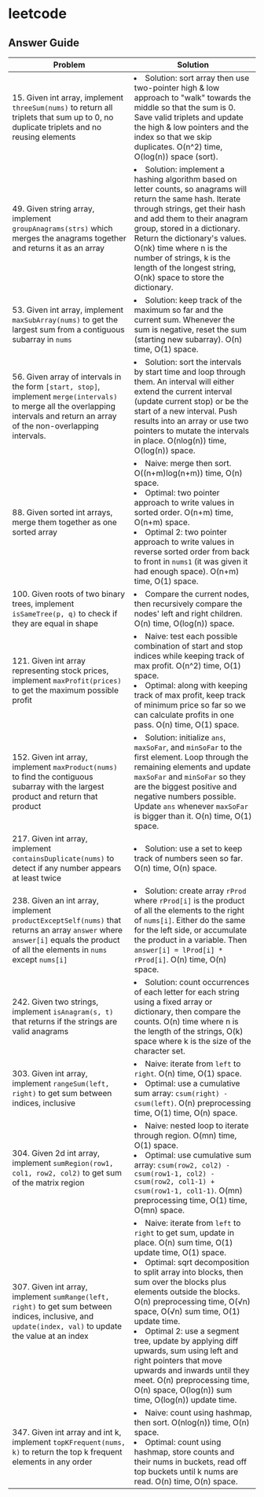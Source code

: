# leetcode

## Answer Guide
| Problem | Solution |
| --- | --- |
| 15. Given int array, implement `threeSum(nums)` to return all triplets that sum up to 0, no duplicate triplets and no reusing elements | <li>Solution: sort array then use two-pointer high & low approach to "walk" towards the middle so that the sum is 0. Save valid triplets and update the high & low pointers and the index so that we skip duplicates. O(n^2) time, O(log(n)) space (sort). |
| 49. Given string array, implement `groupAnagrams(strs)` which merges the anagrams together and returns it as an array | <li>Solution: implement a hashing algorithm based on letter counts, so anagrams will return the same hash. Iterate through strings, get their hash and add them to their anagram group, stored in a dictionary. Return the dictionary's values. O(nk) time where n is the number of strings, k is the length of the longest string, O(nk) space to store the dictionary. |
| 53. Given int array, implement `maxSubArray(nums)` to get the largest sum from a contiguous subarray in `nums` | <li>Solution: keep track of the maximum so far and the current sum. Whenever the sum is negative, reset the sum (starting new subarray). O(n) time, O(1) space. |
| 56. Given array of intervals in the form `[start, stop]`, implement `merge(intervals)` to merge all the overlapping intervals and return an array of the non-overlapping intervals. | <li>Solution: sort the intervals by start time and loop through them. An interval will either extend the current interval (update current stop) or be the start of a new interval. Push results into an array or use two pointers to mutate the intervals in place. O(nlog(n)) time, O(log(n)) space. |
| 88. Given sorted int arrays, merge them together as one sorted array | <li>Naive: merge then sort. O((n+m)log(n+m)) time, O(n) space.<li>Optimal: two pointer approach to write values in sorted order. O(n+m) time, O(n+m) space.<li>Optimal 2: two pointer approach to write values in reverse sorted order from back to front in `nums1` (it was given it had enough space). O(n+m) time, O(1) space. |
| 100. Given roots of two binary trees, implement `isSameTree(p, q)` to check if they are equal in shape | <li>Compare the current nodes, then recursively compare the nodes' left and right children. O(n) time, O(log(n)) space. |
| 121. Given int array representing stock prices, implement `maxProfit(prices)` to get the maximum possible profit | <li>Naive: test each possible combination of start and stop indices while keeping track of max profit. O(n^2) time, O(1) space.<li>Optimal: along with keeping track of max profit, keep track of minimum price so far so we can calculate profits in one pass. O(n) time, O(1) space. |
| 152. Given int array, implement `maxProduct(nums)` to find the contiguous subarray with the largest product and return that product | <li>Solution: initialize `ans`, `maxSoFar`, and `minSoFar` to the first element. Loop through the remaining elements and update `maxSoFar` and `minSoFar` so they are the biggest positive and negative numbers possible. Update `ans` whenever `maxSoFar` is bigger than it. O(n) time, O(1) space. |
| 217. Given int array, implement `containsDuplicate(nums)` to detect if any number appears at least twice | <li>Solution: use a set to keep track of numbers seen so far. O(n) time, O(n) space. |
| 238. Given an int array, implement `productExceptSelf(nums)` that returns an array `answer` where `answer[i]` equals the product of all the elements in `nums` except `nums[i]` | <li>Solution: create array `rProd` where `rProd[i]` is the product of all the elements to the right of `nums[i]`. Either do the same for the left side, or accumulate the product in a variable. Then `answer[i] = lProd[i] * rProd[i]`. O(n) time, O(n) space. |
| 242. Given two strings, implement `isAnagram(s, t)` that returns if the strings are valid anagrams | <li>Solution: count occurrences of each letter for each string using a fixed array or dictionary, then compare the counts. O(n) time where n is the length of the strings, O(k) space where k is the size of the character set. |
| 303. Given int array, implement `rangeSum(left, right)` to get sum between indices, inclusive | <li>Naive: iterate from `left` to `right`. O(n) time, O(1) space.<li>Optimal: use a cumulative sum array: `csum(right) - csum(left)`. O(n) preprocessing time, O(1) time, O(n) space. |
| 304. Given 2d int array, implement `sumRegion(row1, col1, row2, col2)` to get sum of the matrix region | <li>Naive: nested loop to iterate through region. O(mn) time, O(1) space.<li>Optimal: use cumulative sum array: `csum(row2, col2) - csum(row1-1, col2) - csum(row2, col1-1) + csum(row1-1, col1-1)`. O(mn) preprocessing time, O(1) time, O(mn) space. |
| 307. Given int array, implement `sumRange(left, right)` to get sum between indices, inclusive, and `update(index, val)` to update the value at an index | <li>Naive: iterate from `left` to `right` to get sum, update in place. O(n) sum time, O(1) update time, O(1) space.<li>Optimal: sqrt decomposition to split array into blocks, then sum over the blocks plus elements outside the blocks. O(n) preprocessing time, O(√n) space, O(√n) sum time, O(1) update time.<li>Optimal 2: use a segment tree, update by applying diff upwards, sum using left and right pointers that move upwards and inwards until they meet. O(n) preprocessing time, O(n) space, O(log(n)) sum time, O(log(n)) update time. |
| 347. Given int array and int k, implement `topKFrequent(nums, k)` to return the top k frequent elements in any order | <li>Naive: count using hashmap, then sort. O(nlog(n)) time, O(n) space.<li>Optimal: count using hashmap, store counts and their nums in buckets, read off top buckets until k nums are read. O(n) time, O(n) space. |
